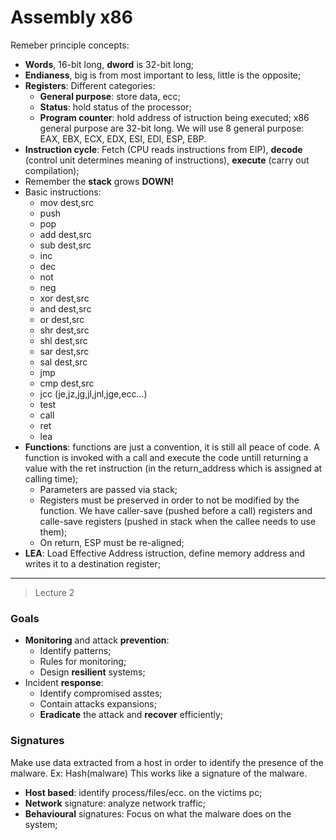 # Assembly x86
Remeber principle concepts:
- **Words**, 16-bit long, **dword** is 32-bit long;
- **Endianess**, big is from most important to less, little is the opposite;
- **Registers**: Different categories:
	- **General purpose**: store data, ecc;
	- **Status**: hold status of the processor;
	- **Program counter**: hold address of istruction being executed;
	x86 general purpose are 32-bit long.
	We will use 8 general purpose:
	EAX, EBX, ECX, EDX, ESI, EDI, ESP, EBP.
- **Instruction cycle**: Fetch (CPU reads instructions from EIP), **decode** (control unit determines meaning of instructions), **execute** (carry out compilation);
- Remember the **stack** grows **DOWN!**
- Basic instructions:
	- mov dest,src
	- push
	- pop
	- add dest,src
	- sub dest,src
	- inc
	- dec
	- not
	- neg
	- xor dest,src
	- and dest,src
	- or dest,src
	- shr dest,src
	- shl dest,src
	- sar dest,src
	- sal dest,src
	- jmp
	- cmp dest,src
	- jcc (je,jz,jg,jl,jnl,jge,ecc...)
	- test 
	- call
	- ret
	- lea
- **Functions**: functions are just a convention, it is still all peace of code. A function is invoked with a call and execute the code untill returning a value with the ret instruction (in the return_address which is assigned at calling time);
	- Parameters are passed via stack;
	- Registers must be preserved in order to not be modified by the function. We have caller-save (pushed before a call) registers and calle-save registers (pushed in stack when the callee needs to use them);
	- On return, ESP must be re-aligned;
- **LEA**: Load Effective Address istruction, define memory address and writes it to a destination register;

---
> Lecture 2

### Goals

- **Monitoring** and attack **prevention**:
	- Identify patterns;
	- Rules for monitoring;
	- Design **resilient** systems;
- Incident **response**:
	- Identify compromised asstes;
	- Contain attacks expansions;
	- **Eradicate** the attack and **recover** efficiently;

### Signatures
Make use data extracted from a host in order to identify the presence of the malware.
Ex: Hash(malware)
This works like a signature of the malware.
- **Host based**: identify process/files/ecc. on the victims pc;
- **Network** signature: analyze network traffic;
- **Behavioural** signatures: Focus on what the malware does on the system;

